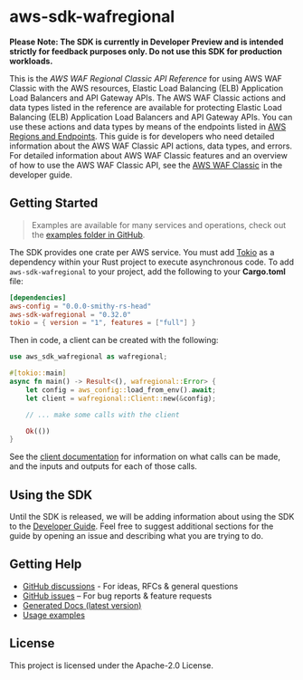 # aws-sdk-wafregional

**Please Note: The SDK is currently in Developer Preview and is intended strictly for
feedback purposes only. Do not use this SDK for production workloads.**

This is the _AWS WAF Regional Classic API Reference_ for using AWS WAF Classic with the AWS resources, Elastic Load Balancing (ELB) Application Load Balancers and API Gateway APIs. The AWS WAF Classic actions and data types listed in the reference are available for protecting Elastic Load Balancing (ELB) Application Load Balancers and API Gateway APIs. You can use these actions and data types by means of the endpoints listed in [AWS Regions and Endpoints](https://docs.aws.amazon.com/general/latest/gr/rande.html#waf_region). This guide is for developers who need detailed information about the AWS WAF Classic API actions, data types, and errors. For detailed information about AWS WAF Classic features and an overview of how to use the AWS WAF Classic API, see the [AWS WAF Classic](https://docs.aws.amazon.com/waf/latest/developerguide/classic-waf-chapter.html) in the developer guide.

## Getting Started

> Examples are available for many services and operations, check out the
> [examples folder in GitHub](https://github.com/awslabs/aws-sdk-rust/tree/main/examples).

The SDK provides one crate per AWS service. You must add [Tokio](https://crates.io/crates/tokio)
as a dependency within your Rust project to execute asynchronous code. To add `aws-sdk-wafregional` to
your project, add the following to your **Cargo.toml** file:

```toml
[dependencies]
aws-config = "0.0.0-smithy-rs-head"
aws-sdk-wafregional = "0.32.0"
tokio = { version = "1", features = ["full"] }
```

Then in code, a client can be created with the following:

```rust
use aws_sdk_wafregional as wafregional;

#[tokio::main]
async fn main() -> Result<(), wafregional::Error> {
    let config = aws_config::load_from_env().await;
    let client = wafregional::Client::new(&config);

    // ... make some calls with the client

    Ok(())
}
```

See the [client documentation](https://docs.rs/aws-sdk-wafregional/latest/aws_sdk_wafregional/client/struct.Client.html)
for information on what calls can be made, and the inputs and outputs for each of those calls.

## Using the SDK

Until the SDK is released, we will be adding information about using the SDK to the
[Developer Guide](https://docs.aws.amazon.com/sdk-for-rust/latest/dg/welcome.html). Feel free to suggest
additional sections for the guide by opening an issue and describing what you are trying to do.

## Getting Help

* [GitHub discussions](https://github.com/awslabs/aws-sdk-rust/discussions) - For ideas, RFCs & general questions
* [GitHub issues](https://github.com/awslabs/aws-sdk-rust/issues/new/choose) – For bug reports & feature requests
* [Generated Docs (latest version)](https://awslabs.github.io/aws-sdk-rust/)
* [Usage examples](https://github.com/awslabs/aws-sdk-rust/tree/main/examples)

## License

This project is licensed under the Apache-2.0 License.

